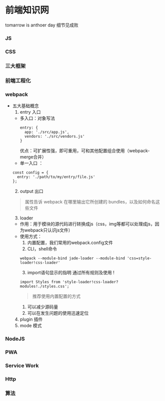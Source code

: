 # 前端知识网
tomarrow is anthoer day
细节见成败

### JS
### CSS
### 三大框架
### 前端工程化
### webpack
  - 五大基础概念
    1. entry 入口
      - 多入口：对象写法
        ```
        entry: {
          app: './src/app.js',
          vendors: './src/vendors.js'
        }
        ```
        优点：可扩展性强，即可重用，可和其他配置组合使用（webpack-merge合并）
       - 单一入口 ：
       ```
       const config = {
         entry: './path/to/my/entry/file.js'
       };
       ```
    2. output 出口
      >  属性告诉 webpack 在哪里输出它所创建的 bundles，以及如何命名这些文件
    3. loader 
      - 作用：用于模块的源代码进行转换成js（css，img等都可以处理成js，因为webpack只认识js文件）
      - 使用方式： 
        1. 内置配置，我们常用的webpack.config文件
        2. CLI，shell命令
        ```
        webpack --module-bind jade-loader --module-bind 'css=style-loader!css-loader'
        ```
        3. import语句显示的指明
          通过所有规则及使用 !
         ```
         import Styles from 'style-loader!css-loader?modules!./styles.css';
         ```
         > 推荐使用内置配置的方式
         1. 可以减少源码量
         2. 可以在发生问题的使用迅速定位
    4. plugin 插件
    5. mode 模式
### NodeJS
### PWA
### Service Work
### Http
### 算法
